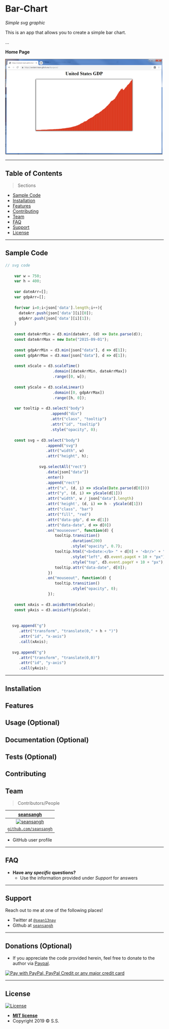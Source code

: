 # Bar-Chart

*Simple svg graphic*

This is an app that allows you to create a simple bar chart.


...

**Home Page**

<img src="/BarChart.PNG" title="home page" alt="home page" width="500px">


---


## Table of Contents 

> Sections
- [Sample Code](#Sample_Code)
- [Installation](#installation)
- [Features](#features)
- [Contributing](#contributing)
- [Team](#team)
- [FAQ](#faq)
- [Support](#support)
- [License](#license)


---

## Sample Code

```javascript
// svg code

    var w = 750;
    var h = 400;
    
    var dateArr=[];
    var gdpArr=[];
    
    for(var i=0;i<json['data'].length;i++){
      dateArr.push(json['data'][i][0]);
      gdpArr.push(json['data'][i][1]);
    }

    const dateArrMin = d3.min(dateArr, (d) => Date.parse(d)); 
    const dateArrMax = new Date("2015-09-01"); 
    
    const gdpArrMin = d3.min(json["data"], d => d[1]); 
    const gdpArrMax = d3.max(json["data"], d => d[1]); 

    const xScale = d3.scaleTime()
                     .domain([dateArrMin, dateArrMax])
                     .range([0, w]);
    
    const yScale = d3.scaleLinear()
                     .domain([0, gdpArrMax])
                     .range([h, 0]);

    var tooltip = d3.select("body")
                    .append("div")
                    .attr("class", "tooltip")
                    .attr("id", "tooltip")
                    .style("opacity", 0);    
    
    const svg = d3.select("body")
                  .append("svg")
                  .attr("width", w)
                  .attr("height", h);

               svg.selectAll("rect")
                  .data(json["data"])
                  .enter()
                  .append("rect")
                  .attr("x", (d, i) => xScale(Date.parse(d[0])))
                  .attr("y", (d, i) => yScale(d[1]))
                  .attr("width", w / json["data"].length)
                  .attr('height', (d, i) => h - yScale(d[1]))
                  .attr("class", "bar")
                  .attr("fill", "red")
                  .attr("data-gdp", d => d[1])
                  .attr("data-date", d => d[0])
                  .on("mouseover", function(d) {
                      tooltip.transition()
                             .duration(200)
                             .style("opacity", 0.7);
                      tooltip.html("<b>Date:</b> " + d[0] + '<br/>' + "<b>GDP:</b> $" + d[1])
                             .style("left", d3.event.pageX + 10 + "px")
                             .style("top", d3.event.pageY + 10 + "px");
                      tooltip.attr("data-date", d[0]);
                   })
                  .on("mouseout", function(d) {
                      tooltip.transition()
                             .style("opacity", 0);
                   });

    const xAxis = d3.axisBottom(xScale);
    const yAxis = d3.axisLeft(yScale);

    
   svg.append("g")
      .attr("transform", "translate(0," + h + ")")
      .attr("id", "x-axis")
      .call(xAxis);
    
   svg.append("g")
      .attr("transform", "translate(0,0)")
      .attr("id", "y-axis")
      .call(yAxis);
```

---

## Installation
## Features
## Usage (Optional)
## Documentation (Optional)
## Tests (Optional)
## Contributing
## Team

> Contributors/People

| [**seansangh**](https://github.com/seansangh) |
| :---: |
| [![seansangh](https://avatars0.githubusercontent.com/u/45724640?v=3&s=200)](https://github.com/seansangh)    |
| [`github.com/seansangh`](https://github.com/seansangh) | 

-  GitHub user profile

---

## FAQ

- **Have any *specific* questions?**
    - Use the information provided under *Support* for answers

---

## Support

Reach out to me at one of the following places!

- Twitter at [`@sean13nay`](https://twitter.com/sean13nay?lang=en)
- Github at [`seansangh`](https://github.com/seansangh)

---

## Donations (Optional)

- If you appreciate the code provided herein, feel free to donate to the author via [Paypal](https://www.paypal.com/cgi-bin/webscr?cmd=_s-xclick&hosted_button_id=4VED5H2K8Z4TU&source=url).

[<img src="https://www.paypalobjects.com/webstatic/en_US/i/buttons/cc-badges-ppppcmcvdam.png" alt="Pay with PayPal, PayPal Credit or any major credit card" />](https://www.paypal.com/cgi-bin/webscr?cmd=_s-xclick&hosted_button_id=4VED5H2K8Z4TU&source=url)

---

## License

[![License](http://img.shields.io/:license-mit-blue.svg?style=flat-square)](http://badges.mit-license.org)

- **[MIT license](http://opensource.org/licenses/mit-license.php)**
- Copyright 2019 © <a>S.S.</a>
